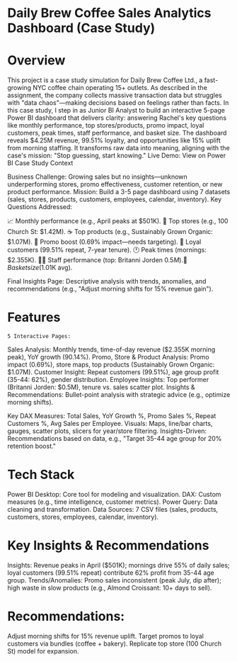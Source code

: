 # Daily Brew Coffee Sales Analytics Dashboard (Case Study)

# Overview
This project is a case study simulation for Daily Brew Coffee Ltd., a fast-growing NYC coffee chain operating 15+ outlets. As described in the assignment, the company collects massive transaction data but struggles with "data chaos"—making decisions based on feelings rather than facts. In this case study, I step in as Junior BI Analyst to build an interactive 5-page Power BI dashboard that delivers clarity: answering Rachel's key questions like monthly performance, top stores/products, promo impact, loyal customers, peak times, staff performance, and basket size.
The dashboard reveals $4.25M revenue, 99.51% loyalty, and opportunities like 15% uplift from morning staffing. It transforms raw data into meaning, aligning with the case's mission: "Stop guessing, start knowing."
Live Demo: View on Power BI
Case Study Context

Business Challenge: Growing sales but no insights—unknown underperforming stores, promo effectiveness, customer retention, or new product performance.
Mission: Build a 3-5 page dashboard using 7 datasets (sales, stores, products, customers, employees, calendar, inventory).
Key Questions Addressed:

📈 Monthly performance (e.g., April peaks at $501K).
🏪 Top stores (e.g., 100 Church St: $1.42M).
☕ Top products (e.g., Sustainably Grown Organic: $1.07M).
🎯 Promo boost (0.69% impact—needs targeting).
👥 Loyal customers (99.51% repeat, 7-year tenure).
🕐 Peak times (mornings: $2.355K).
👨‍🍳 Staff performance (top: Britanni Jorden $0.5M).
🛒 Basket size ($1.01K avg).


Final Insights Page: Descriptive analysis with trends, anomalies, and recommendations (e.g., "Adjust morning shifts for 15% revenue gain").

# Features

    5 Interactive Pages:

Sales Analysis: Monthly trends, time-of-day revenue ($2.355K morning peak), YoY growth (90.14%).
Promo, Store & Product Analysis: Promo impact (0.69%), store maps, top products (Sustainably Grown Organic: $1.07M).
Customer Insight: Repeat customers (99.51%), age group profit (35-44: 62%), gender distribution.
Employee Insights: Top performer (Britanni Jorden: $0.5M), tenure vs. sales scatter plot.
Insights & Recommendations: Bullet-point analysis with strategic advice (e.g., optimize morning shifts).


Key DAX Measures: Total Sales, YoY Growth %, Promo Sales %, Repeat Customers %, Avg Sales per Employee.
Visuals: Maps, line/bar charts, gauges, scatter plots, slicers for year/store filtering.
Insights-Driven: Recommendations based on data, e.g., "Target 35-44 age group for 20% retention boost."

# Tech Stack

Power BI Desktop: Core tool for modeling and visualization.
DAX: Custom measures (e.g., time intelligence, customer metrics).
Power Query: Data cleaning and transformation.
Data Sources: 7 CSV files (sales, products, customers, stores, employees, calendar, inventory).

# Key Insights & Recommendations

Insights: Revenue peaks in April ($501K); mornings drive 55% of daily sales; loyal customers (99.51% repeat) contribute 62% profit from 35-44 age group.
Trends/Anomalies: Promo sales inconsistent (peak July, dip after); high waste in slow products (e.g., Almond Croissant: 10+ days to sell).

# Recommendations:

Adjust morning shifts for 15% revenue uplift.
Target promos to loyal customers via bundles (coffee + bakery).
Replicate top store (100 Church St) model for expansion.
